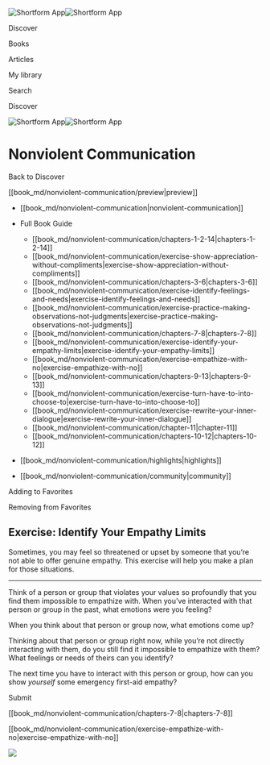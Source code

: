 ![Shortform App](/img/logo.36a2399e.svg)![Shortform App](/img/logo-dark.70c1b072.svg)

Discover

Books

Articles

My library

Search

Discover

![Shortform App](/img/logo.36a2399e.svg)![Shortform App](/img/logo-dark.70c1b072.svg)

# Nonviolent Communication

Back to Discover

[[book_md/nonviolent-communication/preview|preview]]

  * [[book_md/nonviolent-communication|nonviolent-communication]]
  * Full Book Guide

    * [[book_md/nonviolent-communication/chapters-1-2-14|chapters-1-2-14]]
    * [[book_md/nonviolent-communication/exercise-show-appreciation-without-compliments|exercise-show-appreciation-without-compliments]]
    * [[book_md/nonviolent-communication/chapters-3-6|chapters-3-6]]
    * [[book_md/nonviolent-communication/exercise-identify-feelings-and-needs|exercise-identify-feelings-and-needs]]
    * [[book_md/nonviolent-communication/exercise-practice-making-observations-not-judgments|exercise-practice-making-observations-not-judgments]]
    * [[book_md/nonviolent-communication/chapters-7-8|chapters-7-8]]
    * [[book_md/nonviolent-communication/exercise-identify-your-empathy-limits|exercise-identify-your-empathy-limits]]
    * [[book_md/nonviolent-communication/exercise-empathize-with-no|exercise-empathize-with-no]]
    * [[book_md/nonviolent-communication/chapters-9-13|chapters-9-13]]
    * [[book_md/nonviolent-communication/exercise-turn-have-to-into-choose-to|exercise-turn-have-to-into-choose-to]]
    * [[book_md/nonviolent-communication/exercise-rewrite-your-inner-dialogue|exercise-rewrite-your-inner-dialogue]]
    * [[book_md/nonviolent-communication/chapter-11|chapter-11]]
    * [[book_md/nonviolent-communication/chapters-10-12|chapters-10-12]]
  * [[book_md/nonviolent-communication/highlights|highlights]]
  * [[book_md/nonviolent-communication/community|community]]



Adding to Favorites 

Removing from Favorites 

## Exercise: Identify Your Empathy Limits

Sometimes, you may feel so threatened or upset by someone that you’re not able to offer genuine empathy. This exercise will help you make a plan for those situations.

* * *

Think of a person or group that violates your values so profoundly that you find them impossible to empathize with. When you’ve interacted with that person or group in the past, what emotions were you feeling?

When you think about that person or group now, what emotions come up?

Thinking about that person or group right now, while you’re not directly interacting with them, do you still find it impossible to empathize with them? What feelings or needs of theirs can you identify?

The next time you have to interact with this person or group, how can you show _yourself_ some emergency first-aid empathy?

Submit 

[[book_md/nonviolent-communication/chapters-7-8|chapters-7-8]]

[[book_md/nonviolent-communication/exercise-empathize-with-no|exercise-empathize-with-no]]

![](https://bat.bing.com/action/0?ti=56018282&Ver=2&mid=ae832e84-8d82-4b7a-8775-41b526cf0854&sid=f30c5e70639211ee87d33f0876d93783&vid=f30c9700639211eeb3a75d830392c94f&vids=0&msclkid=N&pi=0&lg=en-US&sw=800&sh=600&sc=24&nwd=1&tl=Shortform%20%7C%20Book&p=https%3A%2F%2Fwww.shortform.com%2Fapp%2Fbook%2Fnonviolent-communication%2Fexercise-identify-your-empathy-limits&r=&lt=439&evt=pageLoad&sv=1&rn=383542)
